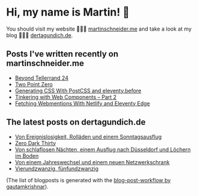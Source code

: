 # Hi, my name is Martin! 👋 
You should visit my website 👨🏼‍💻  [martinschneider.me](https://martinschneider.me) and take a look at my blog 🤷🏼‍♂️ [dertagundich.de](https://www.dertagundich.de).

## Posts I've written recently on martinschneider.me
<!-- MSME-POST-LIST:START -->
- [Beyond Tellerrand 24](https://martinschneider.me/articles/beyond-tellerrand-24/)
- [Two Point Zero](https://martinschneider.me/articles/two-point-zero/)
- [Generating CSS With PostCSS and eleventy.before](https://martinschneider.me/articles/generating-css-with-postcss-and-eleventy-before/)
- [Tinkering with Web Components – Part 2](https://martinschneider.me/articles/tinkering-with-web-components-part-2/)
- [Fetching Webmentions With Netlify and Eleventy Edge](https://martinschneider.me/articles/fetching-webmentions-with-netlify-and-eleventy-edge/)
<!-- MSME-POST-LIST:END -->

## The latest posts on dertagundich.de
<!-- DTUI-POST-LIST:START -->
- [Von Ereignislosigkeit, Rolläden und einem Sonntagsausflug](https://www.dertagundich.de/2025/01/von-ereignislosigkeit-rolladen-und-einem-sonntagsausflug)
- [Zero Dark Thirty](https://www.dertagundich.de/2025/01/zero-dark-thirty)
- [Von schlaflosen Nächten, einem Ausflug nach Düsseldorf und Löchern im Boden](https://www.dertagundich.de/2025/01/von-schlaflosen-nachten-einem-ausflug-nach-dusseldorf-und-lochern-im-boden)
- [Von einem Jahreswechsel und einem neuen Netzwerkschrank](https://www.dertagundich.de/2025/01/von-einem-jahreswechsel-und-einem-neuen-netzwerkschrank)
- [Vierundzwanzig, fünfundzwanzig](https://www.dertagundich.de/2025/01/vierundzwanzig-funfundzwanzig)
<!-- DTUI-POST-LIST:END -->

(The list of blogposts is generated with the [blog-post-workflow by gautamkrishnar](https://github.com/gautamkrishnar/blog-post-workflow)).
